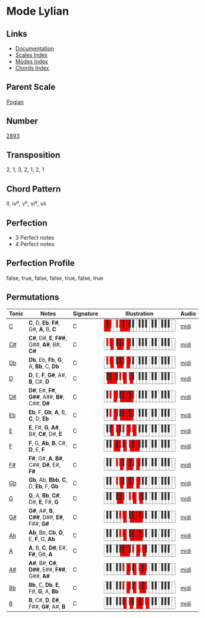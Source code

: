 # Mode Lylian

## Links

- [Documentation](README.md)
- [Scales Index](Scales.md)
- [Modes Index](Modes.md)
- [Chords Index](Chords.md)

## Parent Scale

[Pogian](ScalePogian.md)

## Number

[2893](https://ianring.com/musictheory/scales/2893)

## Transposition

2, 1, 3, 2, 1, 2, 1

## Chord Pattern

II, iv⁰, v⁰, vi⁰, vii

## Perfection

- 3 Perfect notes
- 4 Perfect notes

## Perfection Profile

false, true, false, false, true, false, true

## Permutations

| Tonic | Notes | Signature | Illustration | Audio |
|-------|-------|-----------|--------------|-------|
| [C](ModeCNaturalLylian.md) | **C**, D, **Eb**, **F#**, G#, **A**, B, **C** | C | ![CNaturalLylian](ModeCNaturalLylian.png) | [midi](https://github.com/edipermadi/music/blob/main/docs/ModeCNaturalLylian.mid?raw=true) |
| [C#](ModeCSharpLylian.md) | **C#**, D#, **E**, **F##**, G##, **A#**, B#, **C#** | C | ![CSharpLylian](ModeCSharpLylian.png) | [midi](https://github.com/edipermadi/music/blob/main/docs/ModeCSharpLylian.mid?raw=true) |
| [Db](ModeDFlatLylian.md) | **Db**, Eb, **Fb**, **G**, A, **Bb**, C, **Db** | C | ![DFlatLylian](ModeDFlatLylian.png) | [midi](https://github.com/edipermadi/music/blob/main/docs/ModeDFlatLylian.mid?raw=true) |
| [D](ModeDNaturalLylian.md) | **D**, E, **F**, **G#**, A#, **B**, C#, **D** | C | ![DNaturalLylian](ModeDNaturalLylian.png) | [midi](https://github.com/edipermadi/music/blob/main/docs/ModeDNaturalLylian.mid?raw=true) |
| [D#](ModeDSharpLylian.md) | **D#**, E#, **F#**, **G##**, A##, **B#**, C##, **D#** | C | ![DSharpLylian](ModeDSharpLylian.png) | [midi](https://github.com/edipermadi/music/blob/main/docs/ModeDSharpLylian.mid?raw=true) |
| [Eb](ModeEFlatLylian.md) | **Eb**, F, **Gb**, **A**, B, **C**, D, **Eb** | C | ![EFlatLylian](ModeEFlatLylian.png) | [midi](https://github.com/edipermadi/music/blob/main/docs/ModeEFlatLylian.mid?raw=true) |
| [E](ModeENaturalLylian.md) | **E**, F#, **G**, **A#**, B#, **C#**, D#, **E** | C | ![ENaturalLylian](ModeENaturalLylian.png) | [midi](https://github.com/edipermadi/music/blob/main/docs/ModeENaturalLylian.mid?raw=true) |
| [F](ModeFNaturalLylian.md) | **F**, G, **Ab**, **B**, C#, **D**, E, **F** | C | ![FNaturalLylian](ModeFNaturalLylian.png) | [midi](https://github.com/edipermadi/music/blob/main/docs/ModeFNaturalLylian.mid?raw=true) |
| [F#](ModeFSharpLylian.md) | **F#**, G#, **A**, **B#**, C##, **D#**, E#, **F#** | C | ![FSharpLylian](ModeFSharpLylian.png) | [midi](https://github.com/edipermadi/music/blob/main/docs/ModeFSharpLylian.mid?raw=true) |
| [Gb](ModeGFlatLylian.md) | **Gb**, Ab, **Bbb**, **C**, D, **Eb**, F, **Gb** | C | ![GFlatLylian](ModeGFlatLylian.png) | [midi](https://github.com/edipermadi/music/blob/main/docs/ModeGFlatLylian.mid?raw=true) |
| [G](ModeGNaturalLylian.md) | **G**, A, **Bb**, **C#**, D#, **E**, F#, **G** | C | ![GNaturalLylian](ModeGNaturalLylian.png) | [midi](https://github.com/edipermadi/music/blob/main/docs/ModeGNaturalLylian.mid?raw=true) |
| [G#](ModeGSharpLylian.md) | **G#**, A#, **B**, **C##**, D##, **E#**, F##, **G#** | C | ![GSharpLylian](ModeGSharpLylian.png) | [midi](https://github.com/edipermadi/music/blob/main/docs/ModeGSharpLylian.mid?raw=true) |
| [Ab](ModeAFlatLylian.md) | **Ab**, Bb, **Cb**, **D**, E, **F**, G, **Ab** | C | ![AFlatLylian](ModeAFlatLylian.png) | [midi](https://github.com/edipermadi/music/blob/main/docs/ModeAFlatLylian.mid?raw=true) |
| [A](ModeANaturalLylian.md) | **A**, B, **C**, **D#**, E#, **F#**, G#, **A** | C | ![ANaturalLylian](ModeANaturalLylian.png) | [midi](https://github.com/edipermadi/music/blob/main/docs/ModeANaturalLylian.mid?raw=true) |
| [A#](ModeASharpLylian.md) | **A#**, B#, **C#**, **D##**, E##, **F##**, G##, **A#** | C | ![ASharpLylian](ModeASharpLylian.png) | [midi](https://github.com/edipermadi/music/blob/main/docs/ModeASharpLylian.mid?raw=true) |
| [Bb](ModeBFlatLylian.md) | **Bb**, C, **Db**, **E**, F#, **G**, A, **Bb** | C | ![BFlatLylian](ModeBFlatLylian.png) | [midi](https://github.com/edipermadi/music/blob/main/docs/ModeBFlatLylian.mid?raw=true) |
| [B](ModeBNaturalLylian.md) | **B**, C#, **D**, **E#**, F##, **G#**, A#, **B** | C | ![BNaturalLylian](ModeBNaturalLylian.png) | [midi](https://github.com/edipermadi/music/blob/main/docs/ModeBNaturalLylian.mid?raw=true) |
